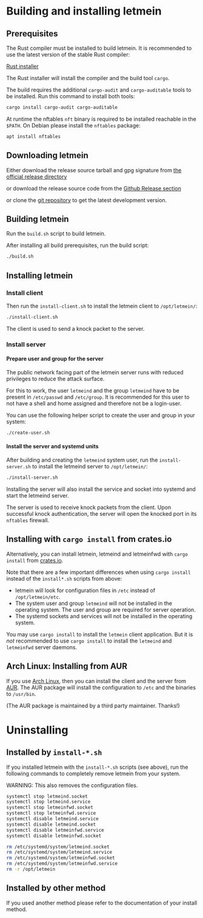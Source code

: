 # Building and installing letmein

## Prerequisites

The Rust compiler must be installed to build letmein.
It is recommended to use the latest version of the stable Rust compiler:

[Rust installer](https://www.rust-lang.org/tools/install)

The Rust installer will install the compiler and the build tool `cargo`.

The build requires the additional `cargo-audit` and `cargo-auditable` tools to be installed.
Run this command to install both tools:

```sh
cargo install cargo-audit cargo-auditable
```

At runtime the nftables `nft` binary is required to be installed reachable in the `$PATH`.
On Debian please install the `nftables` package:

```sh
apt install nftables
```

## Downloading letmein

Either download the release source tarball and gpg signature from
[the official release directory](https://bues.ch/releases/letmein/)

or download the release source code from the
[Github Release section](https://github.com/mbuesch/letmein/releases)

or clone the
[git repository](https://github.com/mbuesch/letmein)
to get the latest development version.

## Building letmein

Run the `build.sh` script to build letmein.

After installing all build prerequisites, run the build script:

```sh
./build.sh
```

## Installing letmein

### Install client

Then run the `install-client.sh` to install the letmein client to `/opt/letmein/`:

```sh
./install-client.sh
```

The client is used to send a knock packet to the server.

### Install server

#### Prepare user and group for the server

The public network facing part of the letmein server runs with reduced privileges to reduce the attack surface.

For this to work, the user `letmeind` and the group `letmeind` have to be present in `/etc/passwd` and `/etc/group`.
It is recommended for this user to not have a shell and home assigned and therefore not be a login-user.

You can use the following helper script to create the user and group in your system:

```sh
./create-user.sh
```

#### Install the server and systemd units

After building and creating the `letmeind` system user, run the `install-server.sh` to install the letmeind server to `/opt/letmein/`:

```sh
./install-server.sh
```

Installing the server will also install the service and socket into systemd and start the letmeind server.

The server is used to receive knock packets from the client.
Upon successful knock authentication, the server will open the knocked port in its `nftables` firewall.

## Installing with `cargo install` from crates.io

Alternatively, you can install letmein, letmeind and letmeinfwd with `cargo install` from [crates.io](https://crates.io/).

Note that there are a few important differences when using `cargo install` instead of the `install*.sh` scripts from above:

- letmein will look for configuration files in `/etc` instead of `/opt/letmein/etc`.
- The system user and group `letmeind` will not be installed in the operating system. The user and group are required for server operation.
- The systemd sockets and services will not be installed in the operating system.

You may use `cargo install` to install the `letmein` client application.
But it is *not* recommended to use `cargo install` to install the `letmeind` and `letmeinfwd` server daemons.

## Arch Linux: Installing from AUR

If you use [Arch Linux](https://archlinux.org/), then you can install the client and the server from [AUR](https://aur.archlinux.org/packages/letmein).
The AUR package will install the configuration to `/etc` and the binaries to `/usr/bin`.

(The AUR package is maintained by a third party maintainer. Thanks!)

# Uninstalling

## Installed by `install-*.sh`

If you installed letmein with the `install-*.sh` scripts (see above), run the following commands to completely remove letmein from your system.

WARNING: This also removes the configuration files.

```sh
systemctl stop letmeind.socket
systemctl stop letmeind.service
systemctl stop letmeinfwd.socket
systemctl stop letmeinfwd.service
systemctl disable letmeind.service
systemctl disable letmeind.socket
systemctl disable letmeinfwd.service
systemctl disable letmeinfwd.socket

rm /etc/systemd/system/letmeind.socket
rm /etc/systemd/system/letmeind.service
rm /etc/systemd/system/letmeinfwd.socket
rm /etc/systemd/system/letmeinfwd.service
rm -r /opt/letmein
```

## Installed by other method

If you used another method please refer to the documentation of your install method.
